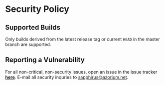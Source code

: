 # Security Policy

## Supported Builds

Only builds derived from the latest release tag or current ```HEAD``` in the master branch are supported. 

## Reporting a Vulnerability

For all non-critical, non-security issues, open an issue in the issue tracker **[here](https://github.com/pacwrap/pacwrap/issues)**. E-mail all security inquries to sapphirus@azorium.net.

